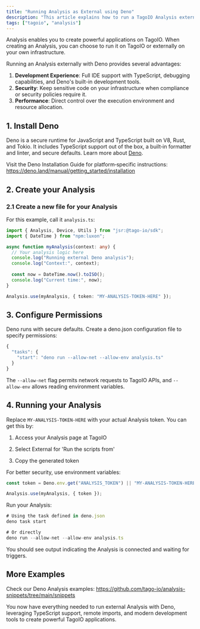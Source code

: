 ```yaml
---
title: "Running Analysis as External using Deno"
description: "This article explains how to run a TagoIO Analysis externally using the Deno runtime, covering installing Deno, creating an analysis TypeScript file, required permissions, and how to run the analysis with Deno."
tags: ["tagoio", "analysis"]
---
```

Analysis enables you to create powerful applications on TagoIO. When creating an Analysis, you can choose to run it on TagoIO or externally on your own infrastructure.

Running an Analysis externally with Deno provides several advantages:

1. **Development Experience**: Full IDE support with TypeScript, debugging capabilities, and Deno's built-in development tools.
2. **Security**: Keep sensitive code on your infrastructure when compliance or security policies require it.
3. **Performance**: Direct control over the execution environment and resource allocation.

## 1. Install Deno

Deno is a secure runtime for JavaScript and TypeScript built on V8, Rust, and Tokio. It includes TypeScript support out of the box, a built‑in formatter and linter, and secure defaults. Learn more about [Deno](https://deno.land).

Visit the Deno Installation Guide for platform‑specific instructions: https://deno.land/manual/getting_started/installation

## 2. Create your Analysis

### 2.1 Create a new file for your Analysis

For this example, call it `analysis.ts`:

```ts
import { Analysis, Device, Utils } from "jsr:@tago-io/sdk";
import { DateTime } from "npm:luxon";

async function myAnalysis(context: any) {
  // Your analysis logic here
  console.log("Running external Deno analysis");
  console.log("Context:", context);
  
  const now = DateTime.now().toISO();
  console.log("Current time:", now);
}

Analysis.use(myAnalysis, { token: "MY-ANALYSIS-TOKEN-HERE" });
```

## 3. Configure Permissions

Deno runs with secure defaults. Create a deno.json configuration file to specify permissions:

```ts
{
  "tasks": {
    "start": "deno run --allow-net --allow-env analysis.ts"
  }
}
```

The `--allow-net` flag permits network requests to TagoIO APIs, and `--allow-env` allows reading environment variables.

## 4. Running your Analysis

Replace `MY-ANALYSIS-TOKEN-HERE` with your actual Analysis token. You can get this by:

1. Access your Analysis page at TagoIO

2. Select External for 'Run the scripts from'
3. Copy the generated token

For better security, use environment variables:

```ts
const token = Deno.env.get("ANALYSIS_TOKEN") || "MY-ANALYSIS-TOKEN-HERE";

Analysis.use(myAnalysis, { token });
```
Run your Analysis:

```ts
# Using the task defined in deno.json
deno task start

# Or directly
deno run --allow-net --allow-env analysis.ts
```

You should see output indicating the Analysis is connected and waiting for triggers.


## More Examples

Check our Deno Analysis examples: https://github.com/tago-io/analysis-snippets/tree/main/snippets

You now have everything needed to run external Analysis with Deno, leveraging TypeScript support, remote imports, and modern development tools to create powerful TagoIO applications.